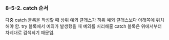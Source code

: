 ### 8-5-2. catch 순서

다중 catch 블록을 작성할 때 상위 예외 클래스가 하위 예외 클래스보다 아래쪽에 위치해야 함. try 블록에서 예외가 발생했을 때 예외를 처리해줄 catch 블록은 위에서부터 차례대로 검색되기 때문임.